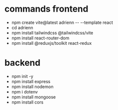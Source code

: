 # commands frontend
- npm create vite@latest adrienn -- --template react
- cd adrienn
- npm install tailwindcss @tailwindcss/vite
- npm install react-router-dom
- npm install @reduxjs/toolkit react-redux


# backend
- npm init -y
- npm install express
- npm install nodemon
- npm i dotenv
- npm install mongoose
- npm install cors